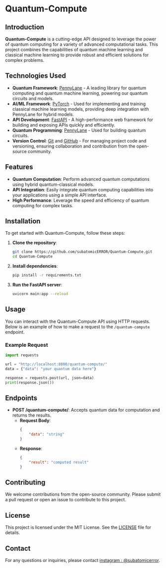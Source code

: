 # Quantum-Compute

## Introduction
**Quantum-Compute** is a cutting-edge API designed to leverage the power of quantum computing for a variety of advanced computational tasks. This project combines the capabilities of quantum machine learning and classical machine learning to provide robust and efficient solutions for complex problems.

## Technologies Used
- **Quantum Framework**: [PennyLane](https://pennylane.ai) - A leading library for quantum computing and quantum machine learning, powering our quantum circuits and models.
- **AI/ML Framework**: [PyTorch](https://pytorch.org) - Used for implementing and training classical machine learning models, providing deep integration with PennyLane for hybrid models.
- **API Development**: [FastAPI](https://fastapi.tiangolo.com) - A high-performance web framework for building and exposing APIs quickly and efficiently.
- **Quantum Programming**: [PennyLane](https://pennylane.ai) - Used for building quantum circuits.
- **Version Control**: [Git](https://git-scm.com) and [GitHub](https://github.com) - For managing project code and versioning, ensuring collaboration and contribution from the open-source community.

## Features
- **Quantum Computation**: Perform advanced quantum computations using hybrid quantum-classical models.
- **API Integration**: Easily integrate quantum computing capabilities into your applications using a simple API interface.
- **High Performance**: Leverage the speed and efficiency of quantum computing for complex tasks.

## Installation
To get started with Quantum-Compute, follow these steps:

1. **Clone the repository**:
    ```bash
    git clone https://github.com/subatomicERROR/Quantum-Compute.git
    cd Quantum-Compute
    ```

2. **Install dependencies**:
    ```bash
    pip install -r requirements.txt
    ```

3. **Run the FastAPI server**:
    ```bash
    uvicorn main:app --reload
    ```

## Usage
You can interact with the Quantum-Compute API using HTTP requests. Below is an example of how to make a request to the `/quantum-compute` endpoint.

### Example Request
```python
import requests

url = "http://localhost:8000/quantum-compute/"
data = {"data": "your quantum data here"}

response = requests.post(url, json=data)
print(response.json())
```

## Endpoints
- **POST /quantum-compute/**: Accepts quantum data for computation and returns the results.
    - **Request Body**: 
        ```json
        {
            "data": "string"
        }
        ```
    - **Response**:
        ```json
        {
            "result": "computed result"
        }
        ```

## Contributing
We welcome contributions from the open-source community. Please submit a pull request or open an issue to contribute to this project.

## License
This project is licensed under the MIT License. See the [LICENSE](LICENSE) file for details.

## Contact
For any questions or inquiries, please contact [instagram : @subatomicerror](iamyash.creator@gmail.com).

